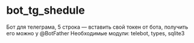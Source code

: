 # bot_tg_shedule
Бот для телеграма, 5 строка — вставить свой токен от бота, получить его можно у @BotFather
Необходимые модули: telebot, types, sqlite3
 
